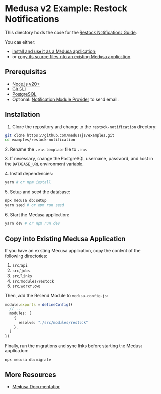 # Medusa v2 Example: Restock Notifications

This directory holds the code for the [Restock Notifications Guide](https://docs.medusajs.com/resources/recipes/commerce-automation/examples/restock-notifications).

You can either:

- [install and use it as a Medusa application](#installation);
- or [copy its source files into an existing Medusa application](#copy-into-existing-medusa-application).

## Prerequisites

- [Node.js v20+](https://nodejs.org/en/download)
- [Git CLI](https://git-scm.com/downloads)
- [PostgreSQL](https://www.postgresql.org/download/)
- Optional: [Notification Module Provider](https://docs.medusajs.com/resources/architectural-modules/notification) to send email.

## Installation

1. Clone the repository and change to the `restock-notification` directory:

```bash
git clone https://github.com/medusajs/examples.git
cd examples/restock-notification
```

2\. Rename the `.env.template` file to `.env`.

3\. If necessary, change the PostgreSQL username, password, and host in the `DATABASE_URL` environment variable.

4\. Install dependencies:

```bash
yarn # or npm install
```

5\. Setup and seed the database:

```bash
npx medusa db:setup
yarn seed # or npm run seed
```

6\. Start the Medusa application:

```bash
yarn dev # or npm run dev
```

## Copy into Existing Medusa Application

If you have an existing Medusa application, copy the content of the following directories:

1. `src/api`
2. `src/jobs`
3. `src/links`
4. `src/modules/restock`
5. `src/workflows`

Then, add the Resend Module to `medusa-config.js`:

```ts
module.exports = defineConfig({
  // ...
  modules: [
    {
      resolve: "./src/modules/restock"
    },
  ]
})
```

Finally, run the migrations and sync links before starting the Medusa application:

```bash
npx medusa db:migrate
```

## More Resources

- [Medusa Documentation](https://docs.medusajs.com)